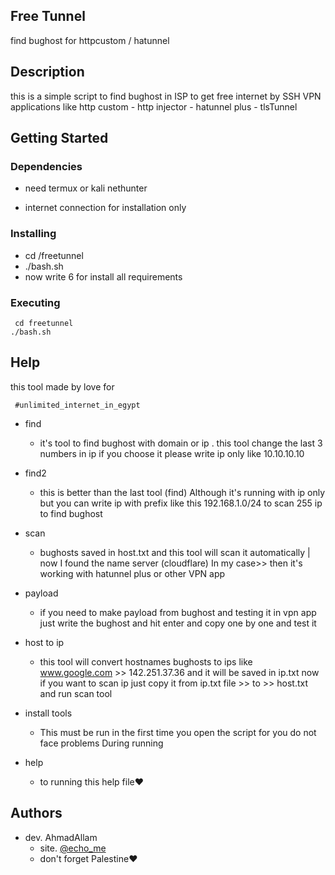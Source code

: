 ## Free Tunnel

find bughost for httpcustom / hatunnel 

## Description

this is a simple script to find bughost in ISP to get free internet by SSH VPN applications like
 http custom - http injector - hatunnel plus - tlsTunnel 

## Getting Started

### Dependencies

* need termux or kali nethunter 
  
* internet connection for installation only

### Installing

* cd /freetunnel
* ./bash.sh
* now write 6 for install all requirements

### Executing

```
 cd freetunnel
./bash.sh
```

## Help

this tool made by love for

```
 #unlimited_internet_in_egypt
```
* find
    * it's tool to find bughost with domain or ip .
this tool change the last 3 numbers in ip
if you choose it please write ip only like
10.10.10.10
* find2
    * this is better than the last tool (find) Although it's running with ip only but you can write ip with prefix like this 192.168.1.0/24 to scan 255 ip to find bughost
* scan
    * bughosts saved in host.txt and this tool will scan it automatically | now I found the name server (cloudflare) In my case>> then it's working with hatunnel plus or other VPN app

* payload
    * if you need to make payload from bughost
and testing it in vpn app
just write the bughost and hit enter
and copy one by one and test it 

* host to ip 
    * this tool will convert hostnames bughosts to ips
like 
www.google.com >> 142.251.37.36
and it will be saved in  ip.txt
now if you want to scan ip just copy it from
 ip.txt file >> to >> host.txt
 and run scan tool

* install tools
    * This must be run in the first time you open the script for you do not face problems During running
* help
    * to running this help file❤️

## Authors

* dev. AhmadAllam
    * site. [@echo_me](telegram)
    * don't forget Palestine❤️
